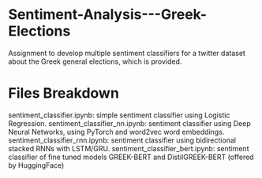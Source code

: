 # Sentiment-Analysis---Greek-Elections
Assignment to develop multiple sentiment classifiers for a twitter dataset about the Greek general elections, which is provided.

# Files Breakdown

sentiment_classifier.ipynb: simple sentiment classifier using Logistic Regression.
sentiment_classifier_nn.ipynb: sentiment classifier using Deep Neural Networks, using PyTorch and word2vec word embeddings.
sentiment_classifier_rnn.ipynb: sentiment classifier using bidirectional stacked RNNs with LSTM/GRU.
sentiment_classifier_bert.ipynb: sentiment classifier of fine tuned models GREEK-BERT and DistilGREEK-BERT (offered by HuggingFace)
